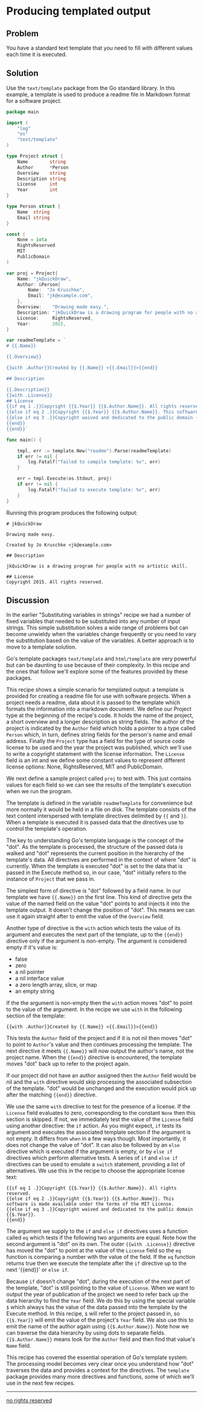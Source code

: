 # Producing templated output

## Problem

You have a standard text template that you need to fill with different values each time it is executed.

## Solution

Use the `text/template` package from the Go standard library. In this example, a template is used to produce a readme file in Markdown format for a software project.

```Go
package main

import (
    "log"
    "os"
    "text/template"
)

type Project struct {
    Name        string
    Author      *Person
    Overview    string
    Description string
    License     int
    Year        int
}

type Person struct {
    Name  string
    Email string
}

const (
    None = iota
    RightsReserved
    MIT
    PublicDomain
)

var proj = Project{
    Name: "jkQuickDraw",
    Author: &Person{
        Name:  "Jo Kruschke",
        Email: "jk@example.com",
    },
    Overview:    "Drawing made easy.",
    Description: "jkQuickDraw is a drawing program for people with no artistic skill.",
    License:     RightsReserved,
    Year:        2015,
}

var readmeTemplate = `
# {{.Name}}

{{.Overview}}

{{with .Author}}Created by {{.Name}} <{{.Email}}>{{end}}

## Description

{{.Description}}
{{with .License}}
## License
{{if eq 1 .}}Copyright {{$.Year}} {{$.Author.Name}}. All rights reserved.
{{else if eq 2 .}}Copyright {{$.Year}} {{$.Author.Name}}. This software is made available under the terms of the MIT License.
{{else if eq 3 .}}Copyright waived and dedicated to the public domain {{$.Year}}.
{{end}}
{{end}}`

func main() {

    tmpl, err := template.New("readme").Parse(readmeTemplate)
    if err != nil {
        log.Fatalf("failed to compile template: %v", err)
    }

    err = tmpl.Execute(os.Stdout, proj)
    if err != nil {
        log.Fatalf("failed to execute template: %v", err)
    }
}
```

Running this program produces the following output:

```
# jkQuickDraw

Drawing made easy.

Created by Jo Kruschke <jk@example.com>

## Description

jkQuickDraw is a drawing program for people with no artistic skill.

## License
Copyright 2015. All rights reserved.
```

## Discussion

In the earlier "Substituting variables in strings" recipe we had a number of fixed variables that needed to be substituted into any number of input strings. This simple substitution solves a wide range of problems but can become unwieldy when the variables change frequently or you need to vary the substitution based on the value of the variables. A better approach is to move to a template solution.

Go's template packages `text/template` and `html/template` are very powerful but can be daunting to use because of their complexity. In this recipe and the ones that follow we'll explore some of the features provided by these packages.

This recipe shows a simple scenario for templated output: a template is provided for creating a readme file for use with software projects. When a project needs a readme, data about it is passed to the template which formats the information into a markdown document. We define our Project type at the beginning of the recipe's code. It holds the name of the project, a short overview and a longer description as string fields. The author of the project is indicated by the `Author` field which holds a pointer to a type called `Person` which, in turn, defines string fields for the person's name and email address. Finally the `Project` type has a field for the type of source code license to be used and the year the project was published, which we'll use to write a copyright statement with the license information. The `License` field is an int and we define some constant values to represent different license options: None, RightsReserved, MIT and PublicDomain.

We next define a sample project called `proj` to test with. This just contains values for each field so we can see the results of the template's execution when we run the program.

The template is defined in the variable `readmeTemplate` for convenience but more normally it would be held in a file on disk. The template consists of the text content interspersed with template directives delimited by `{{` and `}}`. When a template is executed it is passed data that the directives use to control the template's operation.

The key to understanding Go's template language is the concept of the "dot". As the template is processed, the structure of the passed data is walked and "dot" represents the current position in the hierarchy of the template's data. All directives are performed in the context of where "dot" is currently. When the template is executed "dot" is set to the data that is passed in the Execute method so, in our case, "dot" initially refers to the instance of `Project` that we pass in.

The simplest form of directive is "dot" followed by a field name. In our template we have `{{.Name}}` on the first line. This kind of directive gets the value of the named field on the value "dot" points to and injects it into the template output. It doesn't change the position of "dot". This means we can use it again straight after to emit the value of the `Overview` field.

Another type of directive is the `with` action which tests the value of its argument and executes the next part of the template, up to the `{{end}}` directive only if the argument is non-empty. The argument is considered empty if it's value is:

 * false
 * zero
 * a nil pointer
 * a nil interface value
 * a zero length array, slice, or map
 * an empty string

If the the argument is non-empty then the `with` action moves "dot" to point to the value of the argument. In the recipe we use `with` in the following section of the template:

```
{{with .Author}}Created by {{.Name}} <{{.Email}}>{{end}}
```

This tests the `Author` field of the project and if it is not nil then moves "dot" to point to `Author`'s value and then continues processing the template. The next directive it meets `{{.Name}}` will now output the author's name, not the project name. When the `{{end}}` directive is encountered, the template moves "dot" back up to refer to the project again.

If our project did not have an author assigned then the `Author` field would be nil and the `with` directive would skip processing the associated subsection of the template. "dot" would be unchanged and the execution would pick up after the matching `{{end}}` directive.

We use the same `with` directive to test for the presence of a license. If the `License` field evaluates to zero, corresponding to the constant `None` then this section is skipped. If not, we immediately test the value of the `License` field using another directive: the `if` action. As you might expect, `if` tests its argument and executes the associated template section if the argument is not empty. It differs from `when` in a few ways though. Most importantly, it does not change the value of "dot". It can also be followed by an `else` directive which is executed if the argument is empty, or by `else if` directives which perform alternative tests. A series of `if` and `else if` directives can be used to emulate a `switch` statement, providing a list of alternatives. We use this in the recipe to choose the appropriate license text:

```
{{if eq 1 .}}Copyright {{$.Year}} {{$.Author.Name}}. All rights reserved.
{{else if eq 2 .}}Copyright {{$.Year}} {{$.Author.Name}}. This software is made available under the terms of the MIT License.
{{else if eq 3 .}}Copyright waived and dedicated to the public domain {{$.Year}}.
{{end}}
```

The argument we supply to the `if` and `else if` directives uses a function called `eq` which tests if the following two arguments are equal. Note how the second argument is "dot" on its own. The outer `{{with .License}}` directive has moved the "dot" to point at the value of the `License` field so the `eq` function is comparing a number with the value of the field. If the `eq` function returns true then we execute the template after the `if` directive up to the next '{{end}}' or `else if`.

Because `if` doesn't change "dot", during the execution of the next part of the template, "dot" is still pointing to the value of `License`. When we want to output the year of publication of the project we need to refer back up the data hierarchy to find the `Year` field. We do this by using the special variable `$` which always has the value of the data passed into the template by the Execute method. In this recipe, `$` will refer to the project passed in, so `{{$.Year}}` will emit the value of the project's `Year` field. We also use this to emit the name of the author again using `{{$.Author.Name}}`. Note how we can traverse the data hierarchy by using dots to separate fields. `{{$.Author.Name}}` means look for the `Author` field and then find that value's `Name` field.

This recipe has covered the essential operation of Go's template system. The processing model becomes very clear once you understand how "dot" traverses the data and provides a context for the directives. The `template` package provides many more directives and functions, some of which we'll use in the next few recipes.

----
[no rights reserved](http://creativecommons.org/publicdomain/zero/1.0/)





